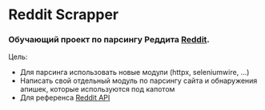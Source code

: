 # Reddit Scrapper

### Обучающий проект по парсингу Реддита [Reddit](https://www.reddit.com/).

Цель:
- Для парсинга использовать новые модули (httpx, seleniumwire, ...)
- Написать свой отдельный модуль по парсингу сайта и обнаружения апишек, которые используются под капотом
- Для референса [Reddit API](https://www.reddit.com/dev/api/)
